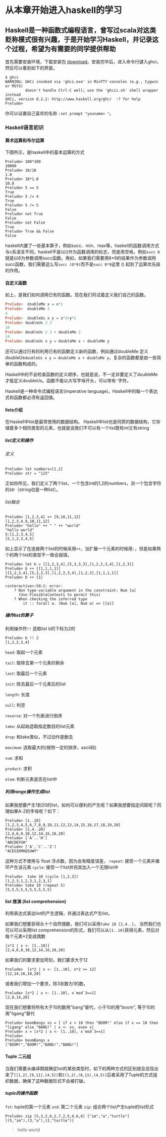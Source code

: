# 从本章开始进入haskell的学习
## Haskell是一种函数式编程语言，曾写过scala对这类贬称模式很有兴趣，于是开始学习Haskell，并记录这个过程，希望为有需要的同学提供帮助

首先需要安装环境，下载安装包 [download](https://www.haskell.org/platform/)。安装完毕后，进入命令行键入ghci，然后可以看到如下的界面，
```
$ ghci
WARNING: GHCi invoked via 'ghci.exe' in MinTTY consoles (e.g., Cygwin or MSYS)
         doesn't handle Ctrl-C well; use the 'ghcii.sh' shell wrapper instead
GHCi, version 8.2.2: http://www.haskell.org/ghc/  :? for help
Prelude>
```
你可以设置自己喜欢的名称 `:set prompt "youname> "`。

### Haskell语言初识

#### 算术运算和布尔运算
下图所示，是haskell中的基本运算的方式
```
Prelude> 100*100
10000
Prelude> 10/10
1.0
Prelude> 10*1.0
10.0
Prelude> 5 == 5
True
Prelude> 5 /= 4
True
Prelude> 5 /= 5
False
Prelude> not True
False
Prelude> not False
True
Prelude> True && False
False
```

haskell内置了一些基本算子，例如succ、min、max等，haskell的函数调用方式与c系语言不同，haskell不是以()作为函数调用的标志，而是用空格，例如`succ 8`就是以8为参数调用succ函数。再如，如果我们需要用8*9的结果作为参数调用succ函数，我们需要这么写`succ (8*9)`而不是`succ 8*9`这里 () 起到了运算优先级的作用。

#### 自定义函数
如上，是我们如何调用已有的函数。现在我们将试着定义我们自己的函数。
``` haskell
Prelude>  doubleMe x = x*2
Prelude>  doubleMe 2
4
Prelude>  doubleUs x y = x*2+y*2
Prelude> doubleUs 2 3
10
Prelude> doubleUs 2 3 + doubleMe 2
14
Prelude> doubleUs x y = doubleMe x + doubleMe y
```
还可以通过已有的利用已有的函数定义新的函数，例如通过doubleMe 定义doubleUs`doubleUs x y = doubleMe x + doubleMe y`，复杂的函数都是由一些简单的函数构成的。

Haskell中的不会检查函数的定义顺序，也就是说，不一定非要定义了doubleMe才能定义doubleUs。函数不能以大写字母开头，可以带有`'`字符。

Haskell是一种命令式编程语言(imperative language)，Haskell中的每一个表达式和函数都必须有返回值。

#### lists介绍
在Haskell中list是最常使用的数据结构。 Haskell中list也是同质的数据结构，它存储着多个相同类型的元素，也就是说我们不可以有一个list既有int又有string

##### list定义和操作
###### 定义
```
Prelude> let numbers=[1,2]
Prelude> str = "123"
```
正如你所见，我们定义了两个list，一个包含int的1,2的numbers，另一个包含字符的str（string也是一种list）。

###### list融合
```
Prelude> [1,2,3,4] ++ [9,10,11,12]
[1,2,3,4,9,10,11,12]
Prelude> "hello" ++ " " ++ "world"
"hello world"
5:[1,2,3,4,5]
[5,1,2,3,4,5]
```
如上显示了在连接两个list的时候采用`++`，当扩展一个元素的时候用`:`，但是如果两个的两个list的类型不一致会报错。
```
Prelude> let b = [[1,2,3,4],[5,3,3,3],[1,2,2,3,4],[1,2,3]]
Prelude> b ++ [[1,1,1,1]]
[[1,2,3,4],[5,3,3,3],[1,2,2,3,4],[1,2,3],[1,1,1,1]]
Prelude> b ++ [1]

<interactive>:58:1: error:
    ? Non type-variable argument in the constraint: Num [a]
      (Use FlexibleContexts to permit this)
    ? When checking the inferred type
        it :: forall a. (Num [a], Num a) => [[a]]
```
##### 操作list的算子
利用操作符`!!` 选取list b的下标为2的
```
Prelude> b !! 2
[1,2,2,3,4]
```
`head`: 取起一个元素

`tail`: 取除去第一个元素的剩余

`last`: 取最后一个元素

`init`: 除去最后一个元素后的list

`length`: 长度

`null`: 判空

`reverse`: 对一个列表进行倒序

`take`: 从起始选取指定数目的list元素

`drop`: 和take类似，不过动作是删去

`maximum`: 选取最大的(按照一定的排序，ascii码)

`sum`: 求和

`product`: 求积

`elem`: 判断元素是否在list中


##### 利用range操作生成list
如果我想要产生1到20的list，如何可以便利的产生呢？如果我想要指定间距呢？同理如果A-Z的字母呢？如下：
```
Prelude> [1..20]
[1,2,3,4,5,6,7,8,9,10,11,12,13,14,15,16,17,18,19,20]
Prelude> [2,4..20]
[2,4,6,8,10,12,14,16,18,20]
Prelude> ['A'..'H']
"ABCDEFGH"
Prelude> ['A','C'..'Z']
"ACEGIKMOQSUWY"
```
这种方式不使用与 float 浮点数，因为会有精度误差。
`repeat`: 接受一个元素并循环产生该元素
`cycle`: 接受一个list并将其加入一个无限list中
```
Prelude>  take 10 (cycle [1,2,3])
[1,2,3,1,2,3,1,2,3,1]
Prelude> take 10 (repeat 5)
[5,5,5,5,5,5,5,5,5,5]
```

#### list 推演 (list comprehension)
利用表达式表达list的产生逻辑，并通过表达式产生list。

如果我们想要获得头十个自然偶数，我们可以采用`take 10 [2,4..]`， 当然我们也可以可以采用list comprehension的形式，我们可以从`[1..10]`获得元素，然后对每个元素*2变成偶数
```
[x*2 | x <- [1..10]]
[2,4,6,8,10,12,14,16,18,20]
```
如果我们的要求更加苛刻，我们要求大于12
```
Prelude>  [x*2 | x <- [1..10], x*2 >= 12]
[12,14,16,18,20]
```
或者我们增加一个要求，除3余数为1的数。
```
Prelude> [x*2 | x <- [1..10], x`mod`3==1]
[2,8,14,20]
```
现在我们想要将所有大于10的数用"bang"替代，小于10的用"boom", 等于10的用"ligang"替代

```
Prelude> boomBangs xs = [ if x < 10 then "BOOM!" else if x == 10 then "ligang" else "BANG!" | x <- xs, even x]
Prelude> x = [x*2 | x <- [1..10], x`mod`3==1]
Prelude>
Prelude> boomBangs x
["BOOM!","BOOM!","BANG!","BANG!"]
```
#### Tuple 二元组
当我们需要从编译期就确定list的某些类型时，如下的两种方式的区别就会显现出来了`[[1,2],[8,11],[4,5]]`和`[(1,2),(8,11),(4,5)]`后者采用了Tuple的方式组织数据，确保了这种数据形式不会被打破。

##### tuple的操作函数
`fst`: tuple的第一个元素
`snd`: 第二个元素
`zip`: 组合两个list产生tuple的list形式
```
Prelude> zip [5,3,2,6,2,7,2,5,4,6,6] ["im","a","turtle"]
[(5,"im"),(3,"a"),(2,"turtle")]
```

>hello world
